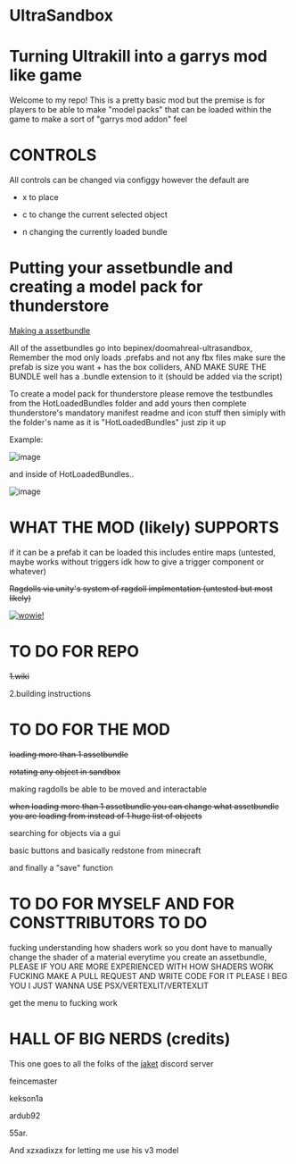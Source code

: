 # UltraSandbox

# Turning Ultrakill into a garrys mod like game


Welcome to my repo! This is a pretty basic mod but the premise is for players to be able to make "model packs" that can be loaded within the game to make a sort of "garrys mod addon" feel 

# **CONTROLS**

All controls can be changed via configgy however the default are

* x to place

* c to change the current selected object

* n changing the currently loaded bundle

# Putting your assetbundle and creating a model pack for thunderstore

[Making a assetbundle](https://github.com/Minepool9/UltraSandbox/wiki/)

All of the assetbundles go into bepinex/doomahreal-ultrasandbox, Remember the mod only loads .prefabs and not any fbx files make sure the prefab is size you want + has the box colliders, AND MAKE SURE THE BUNDLE well has a .bundle extension to it (should be added via the script)

To create a model pack for thunderstore please remove the testbundles from the HotLoadedBundles folder and add yours then complete thunderstore's mandatory manifest readme and icon stuff then simiply with the folder's name as it is "HotLoadedBundles" just zip it up

Example:

![image](https://github.com/Minepool9/UltraSandbox/assets/97184060/f43facd5-56dd-4a8e-b5f5-7288fa304a97)

and inside of HotLoadedBundles..

![image](https://github.com/Minepool9/UltraSandbox/assets/97184060/1b09046d-c7dd-4772-b519-b349f8f41b10)


# WHAT THE MOD (likely) SUPPORTS 

if it can be a prefab it can be loaded this includes entire maps (untested, maybe works without triggers idk how to give a trigger component or whatever)

~~Ragdolls via unity's system of ragdoll implmentation (untested but most likely)~~

[![wowie!](https://github.com/Minepool9/UltraSandbox/assets/97184060/f856c55f-2cbe-477a-a564-064ac61c162a)](https://github.com/Minepool9/UltraSandbox/assets/97184060/5ffa56ca-db16-4198-852c-f69b19490a2f)


# TO DO FOR REPO

~~1.wiki~~

2.building instructions



# TO DO FOR THE MOD

~~loading more than 1 assetbundle~~

~~rotating any object in sandbox~~

making ragdolls be able to be moved and interactable 

~~when loading more than 1 assetbundle you can change what assetbundle you are loading from instead of 1 huge list of objects~~ 

searching for objects via a gui

basic buttons and basically redstone from minecraft

and finally a "save" function



# TO DO FOR MYSELF AND FOR CONSTTRIBUTORS TO DO 

fucking understanding how shaders work so you dont have to manually change the shader of a material everytime you create an assetbundle, PLEASE IF YOU ARE MORE EXPERIENCED WITH HOW SHADERS WORK FUCKING MAKE A PULL REQUEST AND WRITE CODE FOR IT PLEASE I BEG YOU I JUST WANNA USE PSX/VERTEXLIT/VERTEXLIT

get the menu to fucking work


# HALL OF BIG NERDS (credits) 

This one goes to all the folks of the [jaket](https://discord.gg/USpt3hCBgn) discord server 

feincemaster

kekson1a

ardub92

55ar.


And xzxadixzx for letting me use his v3 model
